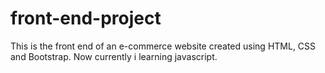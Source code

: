 # front-end-project
This is the front end of an e-commerce website created using HTML, CSS and Bootstrap.
Now currently i learning javascript.

